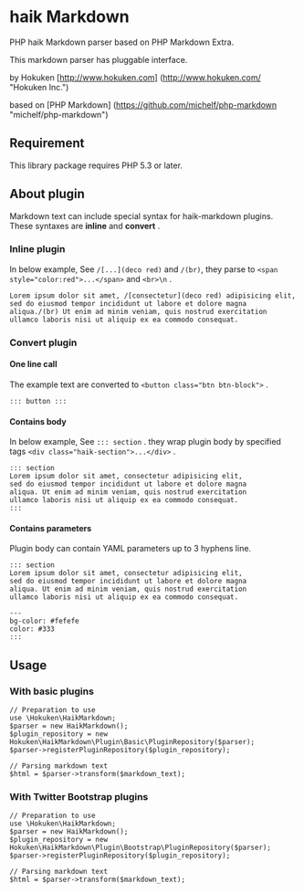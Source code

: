 haik Markdown
==============

PHP haik Markdown parser based on PHP Markdown Extra.

This markdown parser has pluggable interface.


by Hokuken
[http://www.hokuken.com] (http://www.hokuken.com/ "Hokuken Inc.")

based on [PHP Markdown] (https://github.com/michelf/php-markdown "michelf/php-markdown")



Requirement
-------------

This library package requires PHP 5.3 or later.


About plugin
--------------

Markdown text can include special syntax for haik-markdown plugins.
These syntaxes are **inline** and **convert** .

### Inline plugin

In below example, See `/[...](deco red)` and `/(br)`,
they parse to `<span style="color:red">...</span>` and `<br>\n` .

    Lorem ipsum dolor sit amet, /[consectetur](deco red) adipisicing elit,
    sed do eiusmod tempor incididunt ut labore et dolore magna
    aliqua./(br) Ut enim ad minim veniam, quis nostrud exercitation
    ullamco laboris nisi ut aliquip ex ea commodo consequat.


### Convert plugin

#### One line call

The example text are converted to `<button class="btn btn-block">` .

    ::: button :::


#### Contains body

In below example, See `::: section` .
they wrap plugin body by specified tags `<div class="haik-section">...</div>` .

    ::: section
    Lorem ipsum dolor sit amet, consectetur adipisicing elit,
    sed do eiusmod tempor incididunt ut labore et dolore magna
    aliqua. Ut enim ad minim veniam, quis nostrud exercitation
    ullamco laboris nisi ut aliquip ex ea commodo consequat.
    :::


#### Contains parameters

Plugin body can contain YAML parameters up to 3 hyphens line.

    ::: section
    Lorem ipsum dolor sit amet, consectetur adipisicing elit,
    sed do eiusmod tempor incididunt ut labore et dolore magna
    aliqua. Ut enim ad minim veniam, quis nostrud exercitation
    ullamco laboris nisi ut aliquip ex ea commodo consequat.
    
    ---
    bg-color: #fefefe
    color: #333
    :::


Usage
-------

### With basic plugins

    // Preparation to use
    use \Hokuken\HaikMarkdown;
    $parser = new HaikMarkdown();
    $plugin_repository = new Hokuken\HaikMarkdown\Plugin\Basic\PluginRepository($parser);
    $parser->registerPluginRepository($plugin_repository);
    
    // Parsing markdown text
    $html = $parser->transform($markdown_text);


### With Twitter Bootstrap plugins


    // Preparation to use
    use \Hokuken\HaikMarkdown;
    $parser = new HaikMarkdown();
    $plugin_repository = new Hokuken\HaikMarkdown\Plugin\Bootstrap\PluginRepository($parser);
    $parser->registerPluginRepository($plugin_repository);
    
    // Parsing markdown text
    $html = $parser->transform($markdown_text);

